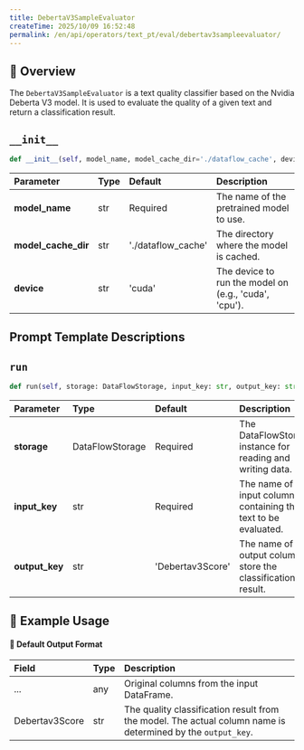 ```yaml
---
title: DebertaV3SampleEvaluator
createTime: 2025/10/09 16:52:48
permalink: /en/api/operators/text_pt/eval/debertav3sampleevaluator/
---
```


## 📘 Overview

The `DebertaV3SampleEvaluator` is a text quality classifier based on the Nvidia Deberta V3 model. It is used to evaluate the quality of a given text and return a classification result.

## `__init__`
```python
def __init__(self, model_name, model_cache_dir='./dataflow_cache', device='cuda')
```

| Parameter | Type | Default | Description |
| :--- | :--- | :--- | :--- |
| **model_name** | str | Required | The name of the pretrained model to use. |
| **model_cache_dir** | str | './dataflow_cache' | The directory where the model is cached. |
| **device** | str | 'cuda' | The device to run the model on (e.g., 'cuda', 'cpu'). |

## Prompt Template Descriptions

## `run`
```python
def run(self, storage: DataFlowStorage, input_key: str, output_key: str='Debertav3Score')
```

| Parameter | Type | Default | Description |
| :--- | :--- | :--- | :--- |
| **storage** | DataFlowStorage | Required | The DataFlowStorage instance for reading and writing data. |
| **input_key** | str | Required | The name of the input column containing the text to be evaluated. |
| **output_key** | str | 'Debertav3Score' | The name of the output column to store the classification result. |

## 🧠 Example Usage

#### 🧾 Default Output Format

| Field | Type | Description |
| :--- | :--- | :--- |
| ... | any | Original columns from the input DataFrame. |
| Debertav3Score | str | The quality classification result from the model. The actual column name is determined by the `output_key`. |
